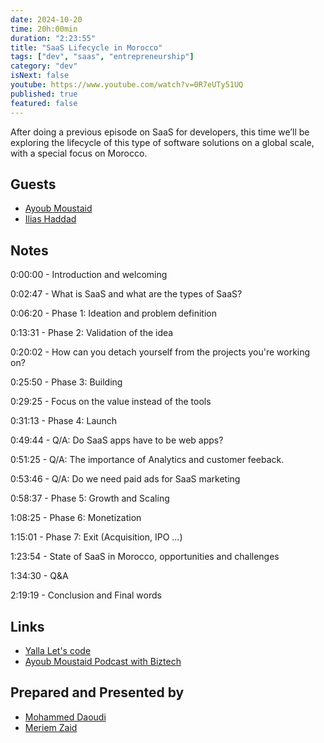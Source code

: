 ```yaml
---
date: 2024-10-20
time: 20h:00min
duration: "2:23:55"
title: "SaaS Lifecycle in Morocco"
tags: ["dev", "saas", "entrepreneurship"]
category: "dev"
isNext: false
youtube: https://www.youtube.com/watch?v=0R7eUTy51UQ
published: true
featured: false
---
```


After doing a previous episode on SaaS for developers, this time we’ll be exploring the lifecycle of this type of software solutions on a global scale, with a special focus on Morocco. 

## Guests

- [Ayoub Moustaid](https://x.com/mstdayoub)
- [Ilias Haddad](https://x.com/iliashaddad3)

## Notes

0:00:00 - Introduction and welcoming

0:02:47 - What is SaaS and what are the types of SaaS?

0:06:20 - Phase 1: Ideation and problem definition 

0:13:31 - Phase 2: Validation of the idea

0:20:02 - How can you detach yourself from the projects you're working on? 

0:25:50 - Phase 3: Building

0:29:25 - Focus on the value instead of the tools

0:31:13 - Phase 4: Launch

0:49:44 - Q/A: Do SaaS apps have to be web apps?

0:51:25 - Q/A: The importance of Analytics and customer feeback.

0:53:46 - Q/A: Do we need paid ads for SaaS marketing

0:58:37 - Phase 5: Growth and Scaling

1:08:25 - Phase 6: Monetization

1:15:01 - Phase 7: Exit (Acquisition, IPO ...)

1:23:54 - State of SaaS in Morocco, opportunities and challenges

1:34:30 - Q&A

2:19:19 - Conclusion and Final words

## Links

- [Yalla Let's code](https://www.youtube.com/playlist?list=PLH2oZGX8fDGXhrI3PbugKfSp17YDiY9-N)
- [Ayoub Moustaid Podcast with Biztech](https://www.youtube.com/watch?v=RpYXH5cpxno)

## Prepared and Presented by

- [Mohammed Daoudi](https://www.iduoad.com)
- [Meriem Zaid](https://www.linkedin.com/in/meriem-zaid-652852187/)
